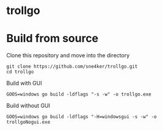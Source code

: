 # trollgo
# Build from source
Clone this repository and move into the directory

    git clone https://github.com/sne4ker/trollgo.git
    cd trollgo

Build with GUI

    GOOS=windows go build -ldflags "-s -w" -o trollgo.exe

Build without GUI

    GOOS=windows go build -ldflags "-H=windowsgui -s -w" -o trollgoNogui.exe
